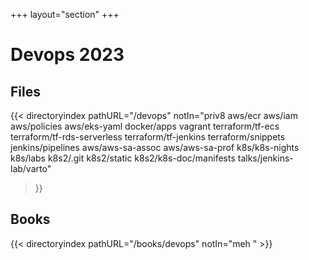+++
layout="section"
+++

# Devops 2023

## Files

{{< directoryindex 
   pathURL="/devops" 
   notIn="priv8 aws/ecr aws/iam aws/policies aws/eks-yaml docker/apps vagrant terraform/tf-ecs terraform/tf-rds-serverless terraform/tf-jenkins terraform/snippets jenkins/pipelines aws/aws-sa-assoc aws/aws-sa-prof k8s/k8s-nights k8s/labs k8s2/.git k8s2/static k8s2/k8s-doc/manifests talks/jenkins-lab/varto"
>}}

## Books
{{< directoryindex pathURL="/books/devops" notIn="meh " >}}
